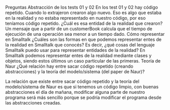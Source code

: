 Preguntas
Abstracción de los tests 01 y 02
En los test 01 y 02 hay código repetido. Cuando lo extrajeron crearon algo nuevo. Eso es algo que estaba en la realidad y no estaba representado en nuestro código, por eso teníamos código repetido. ¿Cuál es esa entidad de la realidad que crearon?
Un mensaje que a partir de un customerBook calcula que el tiempo de ejecución de una operación sea menor a un tiempo dado.
Cómo representar en Smalltalk
¿Cuáles son las formas en que podemos representar entes de la realidad en Smalltalk que conocés? Es decir, ¿qué cosas del lenguaje Smalltalk puedo usar para representar entidades de la realidad?
En Smalltalk podemos representar entes de la realidad mediante clases y objetos, siendo estos últimos un caso particular de las primeras.
Teoría de Naur
¿Qué relación hay entre sacar código repetido (creando abstracciones) y la teoría del modelo/sistema (del paper de Naur)?

La relación que existe entre sacar código repetido y la teoría del modelo/sistema de Naur es que si tenemos un código limpio, con buenas abstracciones el día de mañana, modificar alguna parte de nuestro programa será más sencillo porque se podría modificar el programa desde las abstracciones creadas.